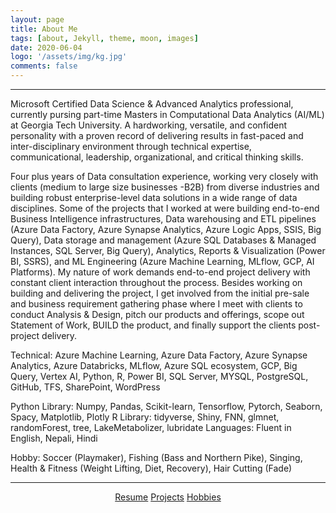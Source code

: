 ```yaml
---
layout: page
title: About Me
tags: [about, Jekyll, theme, moon, images]
date: 2020-06-04
logo: '/assets/img/kg.jpg'
comments: false
---
```

<hr/>

Microsoft Certified Data Science & Advanced Analytics professional, currently pursing part-time Masters in Computational Data Analytics (AI/ML) at Georgia Tech University. A hardworking, versatile, and confident personality with a proven record of delivering results in fast-paced and inter-disciplinary environment through technical expertise, communicational, leadership, organizational, and critical thinking skills.
 
Four plus years of Data consultation experience, working very closely with clients (medium to large size businesses -B2B) from diverse industries and building robust enterprise-level data solutions in a wide range of data disciplines. Some of the projects that I worked at were building end-to-end Business Intelligence infrastructures, Data warehousing and ETL pipelines (Azure Data Factory, Azure Synapse Analytics, Azure Logic Apps, SSIS, Big Query), Data storage and management (Azure SQL Databases & Managed Instances, SQL Server, Big Query), Analytics, Reports & Visualization (Power BI, SSRS), and ML Engineering (Azure Machine Learning, MLflow, GCP, AI Platforms). My nature of work demands end-to-end project delivery with constant client interaction throughout the process. Besides working on building and delivering the project, I get involved from the initial pre-sale and business requirement gathering phase where I meet with clients to conduct Analysis & Design, pitch our products and offerings, scope out Statement of Work, BUILD the product, and finally support the clients post-project delivery. 

Technical: Azure Machine Learning, Azure Data Factory, Azure Synapse Analytics, Azure Databricks, MLflow, Azure SQL ecosystem, GCP, Big Query, Vertex AI, Python, R, Power BI, SQL Server, MYSQL, PostgreSQL, GitHub, TFS, SharePoint, WordPress

Python Library: Numpy, Pandas, Scikit-learn, Tensorflow, Pytorch, Seaborn, Spacy, Matplotlib, Plotly
R Library: tidyverse, Shiny, FNN, glmnet, randomForest, tree, LakeMetabolizer, lubridate
Languages: Fluent in English, Nepali, Hindi

Hobby: Soccer (Playmaker), Fishing (Bass and Northern Pike), Singing, Health & Fitness (Weight Lifting, Diet, Recovery), Hair Cutting (Fade)

<hr/>
<center>
    <div class="btn-group">
        <a href="https://drive.google.com/file/d/1_UImK4nxFH3U1x3XrW1rbRCWo0pdjTxD/view" class="btn btn-primary">Resume</a>
        <a href="https://gurungkshitij.github.io//posts/" class="btn btn-primary">Projects</a>
        <a href="https://gurungkshitij.github.io/projects/" class="btn btn-primary"> Hobbies</a>    
    </div>
</center>
